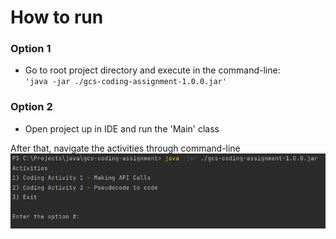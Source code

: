 # How to run

### Option 1
- Go to root project directory and execute in the command-line: </br>
<Code>'java -jar ./gcs-coding-assignment-1.0.0.jar'</Code>

### Option 2
- Open project up in IDE and run the 'Main' class

After that, navigate the activities through command-line
![Menu](./images/menu.png)
